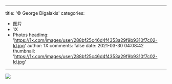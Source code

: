 
---
title: '© George Digalakis'
categories: 
 - 图片
 - 1X
 - Photos
headimg: 'https://1x.com/images/user/288bf25c46d4f4353a29f9b9310f7c02-ld.jpg'
author: 1X
comments: false
date: 2021-03-30 04:08:42
thumbnail: 'https://1x.com/images/user/288bf25c46d4f4353a29f9b9310f7c02-ld.jpg'
---

<div>   
<img src="https://1x.com/images/user/288bf25c46d4f4353a29f9b9310f7c02-ld.jpg" referrerpolicy="no-referrer">  
</div>
            